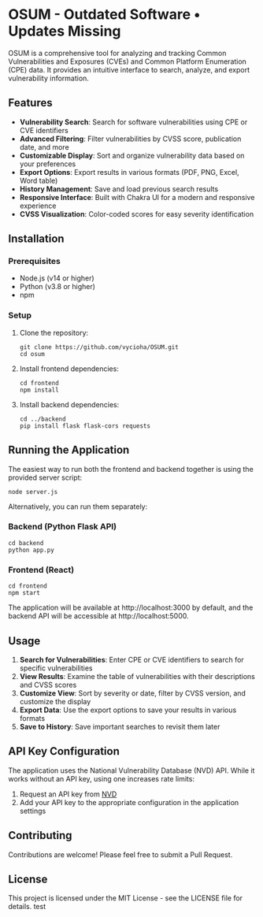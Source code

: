 # OSUM - Outdated Software • Updates Missing

OSUM is a comprehensive tool for analyzing and tracking Common Vulnerabilities and Exposures (CVEs) and Common Platform Enumeration (CPE) data. It provides an intuitive interface to search, analyze, and export vulnerability information.

## Features

- **Vulnerability Search**: Search for software vulnerabilities using CPE or CVE identifiers
- **Advanced Filtering**: Filter vulnerabilities by CVSS score, publication date, and more
- **Customizable Display**: Sort and organize vulnerability data based on your preferences
- **Export Options**: Export results in various formats (PDF, PNG, Excel, Word table)
- **History Management**: Save and load previous search results
- **Responsive Interface**: Built with Chakra UI for a modern and responsive experience
- **CVSS Visualization**: Color-coded scores for easy severity identification

## Installation

### Prerequisites

- Node.js (v14 or higher)
- Python (v3.8 or higher)
- npm

### Setup

1. Clone the repository:
   ```
   git clone https://github.com/vycioha/OSUM.git
   cd osum
   ```

2. Install frontend dependencies:
   ```
   cd frontend
   npm install
   ```

3. Install backend dependencies:
   ```
   cd ../backend
   pip install flask flask-cors requests
   ```

## Running the Application

The easiest way to run both the frontend and backend together is using the provided server script:

```
node server.js
```

Alternatively, you can run them separately:

### Backend (Python Flask API)

```
cd backend
python app.py
```

### Frontend (React)

```
cd frontend
npm start
```

The application will be available at http://localhost:3000 by default, and the backend API will be accessible at http://localhost:5000.

## Usage

1. **Search for Vulnerabilities**: Enter CPE or CVE identifiers to search for specific vulnerabilities
2. **View Results**: Examine the table of vulnerabilities with their descriptions and CVSS scores
3. **Customize View**: Sort by severity or date, filter by CVSS version, and customize the display
4. **Export Data**: Use the export options to save your results in various formats
5. **Save to History**: Save important searches to revisit them later

## API Key Configuration

The application uses the National Vulnerability Database (NVD) API. While it works without an API key, using one increases rate limits:

1. Request an API key from [NVD](https://nvd.nist.gov/developers/request-an-api-key)
2. Add your API key to the appropriate configuration in the application settings

## Contributing

Contributions are welcome! Please feel free to submit a Pull Request.

## License

This project is licensed under the MIT License - see the LICENSE file for details.    test
